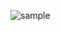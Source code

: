 ![sample](https://user-images.githubusercontent.com/30820487/50914861-e27e3b80-147a-11e9-8d6d-fb5a5d4dde66.png)
